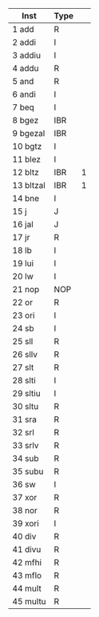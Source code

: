 | Inst   	| Type |     |
| --------- | ---- | --- |
| 1 add    	|   R  |     |
| 2 addi   	|   I  |     |
| 3 addiu  	|   I  |     |
| 4 addu   	|   R  |     |
| 5 and    	|   R  |     |
| 6 andi   	|   I  |     |
| 7 beq    	|   I  |     |
| 8 bgez   	|   IBR|     |
| 9 bgezal 	|   IBR|     |
| 10 bgtz   |   I  |     |
| 11 blez   |   I  |     |
| 12 bltz   |   IBR|   1  |
| 13 bltzal |   IBR|   1  |
| 14 bne    |   I  |     |
| 15 j      |   J  |     |
| 16 jal    |   J  |     |
| 17 jr     |   R  |     |
| 18 lb     |   I  |     |
| 19 lui    |   I  |     |
| 20 lw     |   I  |     |
| 21 nop    |   NOP|     |
| 22 or     |   R  |     |
| 23 ori    |   I  |     |
| 24 sb     |   I  |     |
| 25 sll    |   R  |     |
| 26 sllv   |   R  |     |
| 27 slt    |   R  |     |
| 28 slti   |   I  |     |
| 29 sltiu  |   I  |     |
| 30 sltu   |   R  |     |
| 31 sra    |   R  |     |
| 32 srl    |   R  |     |
| 33 srlv   |  	R  |     |
| 34 sub    |   R  |     |
| 35 subu   |   R  |     |
| 36 sw     |   I  |     |
| 37 xor    |   R  |     |
| 38 nor    |   R  |     |
| 39 xori   |   I  |     |
| 40 div    |   R  |     |
| 41 divu   |   R  |     |
| 42 mfhi   |   R  |     |
| 43 mflo   |   R  |     |
| 44 mult   |   R  |     |
| 45 multu  |   R  |     |